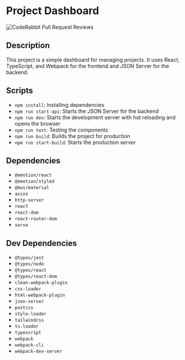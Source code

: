 # Project Dashboard
![CodeRabbit Pull Request Reviews](https://img.shields.io/coderabbit/prs/github/jaypoojara/project-dashboard?labelColor=171717&color=FF570A&link=https%3A%2F%2Fcoderabbit.ai&label=CodeRabbit%20Reviews) 
## Description

This project is a simple dashboard for managing projects. It uses React, TypeScript, and Webpack for the frontend and JSON Server for the backend.

## Scripts

- `npm install`: Installing dependencies
- `npm run start-api`: Starts the JSON Server for the backend
- `npm run dev`: Starts the development server with hot reloading and opens the browser
- `npm run test`: Testing the components
- `npm run build`: Builds the project for production
- `npm run start-build`: Starts the production server

## Dependencies

- `@emotion/react`
- `@emotion/styled`
- `@mui/material`
- `axios`
- `http-server`
- `react`
- `react-dom`
- `react-router-dom`
- `serve`

## Dev Dependencies

- `@types/jest`
- `@types/node`
- `@types/react`
- `@types/react-dom`
- `clean-webpack-plugin`
- `css-loader`
- `html-webpack-plugin`
- `json-server`
- `postcss`
- `style-loader`
- `tailwindcss`
- `ts-loader`
- `typescript`
- `webpack`
- `webpack-cli`
- `webpack-dev-server`
